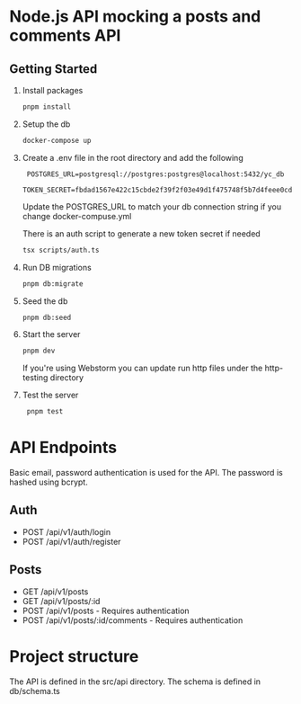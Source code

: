 # Node.js API mocking a posts and comments API

## Getting Started

1. Install packages
    ```bash
    pnpm install
    ```
2. Setup the db
    ```bash
    docker-compose up 
    ```
3. Create a .env file in the root directory and add the following
   ```env
    POSTGRES_URL=postgresql://postgres:postgres@localhost:5432/yc_db
    TOKEN_SECRET=fbdad1567e422c15cbde2f39f2f03e49d1f475748f5b7d4feee0cd867f4ab5f3d434cd0008a29f7c49f6d1ddb266575da576e92d7980bf345893ee76c42000a9
    ```
   Update the POSTGRES_URL to match your db connection string if you change docker-compuse.yml

   There is an auth script to generate a new token secret if needed
    ```bash
    tsx scripts/auth.ts
    ```
4. Run DB migrations
    ```bash
    pnpm db:migrate
    ```
5. Seed the db
    ```bash
    pnpm db:seed
    ```
6. Start the server
    ```bash
    pnpm dev
    ```
   If you're using Webstorm you can update run http files under the http-testing directory


7. Test the server
   ```bash
    pnpm test
   ```

# API Endpoints

Basic email, password authentication is used for the API. The password is hashed using bcrypt.

## Auth

- POST /api/v1/auth/login
- POST /api/v1/auth/register

## Posts

- GET /api/v1/posts
- GET /api/v1/posts/:id
- POST /api/v1/posts - Requires authentication
- POST /api/v1/posts/:id/comments - Requires authentication

# Project structure

The API is defined in the src/api directory.
The schema is defined in db/schema.ts